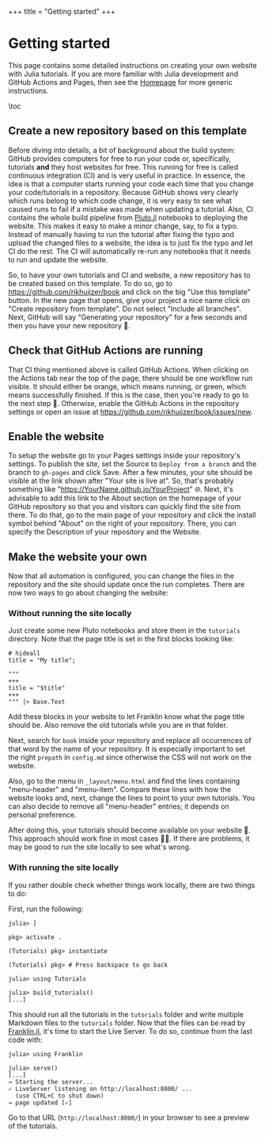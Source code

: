 +++
title = "Getting started"
+++

# Getting started

This page contains some detailed instructions on creating your own website with Julia tutorials.
If you are more familiar with Julia development and GitHub Actions and Pages, then see the [Homepage](/) for more generic instructions.

\toc

## Create a new repository based on this template

Before diving into details, a bit of background about the build system:
GitHub provides computers for free to run your code or, specifically, tutorials **and** they host websites for free.
This running for free is called continuous integration (CI) and is very useful in practice.
In essence, the idea is that a computer starts running your code each time that you change your code/tutorials in a repository.
Because GitHub shows very clearly which runs belong to which code change, it is very easy to see what caused runs to fail if a mistake was made when updating a tutorial.
Also, CI contains the whole build pipeline from [Pluto.jl](https://github.com/fonsp/Pluto.jl) notebooks to deploying the website.
This makes it easy to make a minor change, say, to fix a typo.
Instead of manually having to run the tutorial after fixing the typo and upload the changed files to a website, the idea is to just fix the typo and let CI do the rest.
The CI will automatically re-run any notebooks that it needs to run and update the website.

So, to have your own tutorials and CI and website, a new repository has to be created based on this template.
To do so, go to <https://github.com/rikhuijzer/book> and click on the big "Use this template" button.
In the new page that opens, give your project a nice name click on "Create repository from template".
Do not select "Include all branches".
Next, GitHub will say "Generating your repository" for a few seconds and then you have your new repository 🎉.

## Check that GitHub Actions are running

That CI thing mentioned above is called GitHub Actions.
When clicking on the Actions tab near the top of the page, there should be one workflow run visible.
It should either be orange, which means running, or green, which means successfully finished.
If this is the case, then you're ready to go to the next step 🎈.
Otherwise, enable the GitHub Actions in the repository settings or open an issue at <https://github.com/rikhuijzer/book/issues/new>.

## Enable the website

To setup the website go to your Pages settings inside your repository's settings.
To publish the site, set the Source to `Deploy from a branch` and the branch to `gh-pages` and click Save.
After a few minutes, your site should be visible at the link shown after "Your site is live at".
So, that's probably something like "https://YourName.github.io/YourProject" 🌐.
Next, it's advisable to add this link to the About section on the homepage of your GitHub repository so that you and visitors can quickly find the site from there.
To do that, go to the main page of your repository and click the install symbol behind "About" on the right of your repository.
There, you can specify the Description of your repository and the Website.

## Make the website your own

Now that all automation is configured, you can change the files in the repository and the site should update once the run completes.
There are now two ways to go about changing the website:

### Without running the site locally

Just create some new Pluto notebooks and store them in the `tutorials` directory.
Note that the page title is set in the first blocks looking like:

```
# hideall
title = "My title";
```

```
"""
+++
title = "$title"
+++
""" |> Base.Text
```

Add these blocks in your website to let Franklin know what the page title should be.
Also remove the old tutorials while you are in that folder.

Next, search for `book` inside your repository and replace all occurrences of that word by the name of your repository.
It is especially important to set the right `prepath` in `config.md` since otherwise the CSS will not work on the website.

Also, go to the menu in `_layout/menu.html` and find the lines containing "menu-header" and "menu-item".
Compare these lines with how the website looks and, next, change the lines to point to your own tutorials.
You can also decide to remove all "menu-header" entries; it depends on personal preference.

After doing this, your tutorials should become available on your website 🔎.
This approach should work fine in most cases 🧑‍💻.
If there are problems, it may be good to run the site locally to see what's wrong.

### With running the site locally

If you rather double check whether things work locally, there are two things to do:

First, run the following:

```julia-repl
julia> ]

pkg> activate .

(Tutorials) pkg> instantiate

(Tutorials) pkg> # Press backspace to go back

julia> using Tutorials

julia> build_tutorials()
[...]
```

This should run all the tutorials in the `tutorials` folder and write multiple Markdown files to the `tutorials` folder.
Now that the files can be read by [Franklin.jl](https://github.com/tlienart/Franklin.jl), it's time to start the Live Server.
To do so, continue from the last code with:

```julia-repl
julia> using Franklin

julia> serve()
[...]
→ Starting the server...
✓ LiveServer listening on http://localhost:8000/ ...
  (use CTRL+C to shut down)
→ page updated [✓]
```

Go to that URL (`http://localhost:8000/`) in your browser to see a preview of the tutorials.

